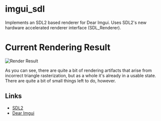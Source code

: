 # imgui_sdl

Implements an SDL2 based renderer for Dear Imgui. Uses SDL2's new hardware accelerated renderer interface (SDL_Renderer).

# Current Rendering Result

![Render Result](https://i.imgur.com/9o8s9tU.png)

As you can see, there are quite a bit of rendering artifacts that arise from incorrect triangle rasterization, but as a whole it's already in a usable state. There are quite a bit of small things left to do, however.

## Links

* [SDL2](https://www.libsdl.org/)
* [Dear Imgui](https://github.com/ocornut/imgui)